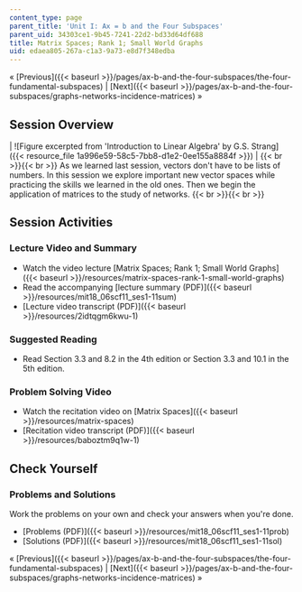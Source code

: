 ```yaml
---
content_type: page
parent_title: 'Unit I: Ax = b and the Four Subspaces'
parent_uid: 34303ce1-9b45-7241-22d2-bd33d64df688
title: Matrix Spaces; Rank 1; Small World Graphs
uid: edaea805-267a-c1a3-9a73-e8d7f348edba
---
```


« [Previous]({{< baseurl >}}/pages/ax-b-and-the-four-subspaces/the-four-fundamental-subspaces) | [Next]({{< baseurl >}}/pages/ax-b-and-the-four-subspaces/graphs-networks-incidence-matrices) »

Session Overview
----------------

| ![Figure excerpted from 'Introduction to Linear Algebra' by G.S. Strang]({{< resource_file 1a996e59-58c5-7bb8-d1e2-0ee155a8884f >}}) |  {{< br >}}{{< br >}} As we learned last session, vectors don't have to be lists of numbers. In this session we explore important new vector spaces while practicing the skills we learned in the old ones. Then we begin the application of matrices to the study of networks. {{< br >}}{{< br >}}  

Session Activities
------------------

### Lecture Video and Summary

*   Watch the video lecture [Matrix Spaces; Rank 1; Small World Graphs]({{< baseurl >}}/resources/matrix-spaces-rank-1-small-world-graphs)
*   Read the accompanying [lecture summary (PDF)]({{< baseurl >}}/resources/mit18_06scf11_ses1-11sum)
*   [Lecture video transcript (PDF)]({{< baseurl >}}/resources/2idtqgm6kwu-1)

### Suggested Reading

*   Read Section 3.3 and 8.2 in the 4th edition or Section 3.3 and 10.1 in the 5th edition.

### Problem Solving Video

*   Watch the recitation video on [Matrix Spaces]({{< baseurl >}}/resources/matrix-spaces)
*   [Recitation video transcript (PDF)]({{< baseurl >}}/resources/baboztm9q1w-1)

Check Yourself
--------------

### Problems and Solutions

Work the problems on your own and check your answers when you're done.

*   [Problems (PDF)]({{< baseurl >}}/resources/mit18_06scf11_ses1-11prob)
*   [Solutions (PDF)]({{< baseurl >}}/resources/mit18_06scf11_ses1-11sol)

« [Previous]({{< baseurl >}}/pages/ax-b-and-the-four-subspaces/the-four-fundamental-subspaces) | [Next]({{< baseurl >}}/pages/ax-b-and-the-four-subspaces/graphs-networks-incidence-matrices) »